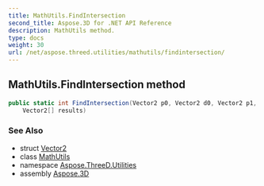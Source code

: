 ```yaml
---
title: MathUtils.FindIntersection
second_title: Aspose.3D for .NET API Reference
description: MathUtils method. 
type: docs
weight: 30
url: /net/aspose.threed.utilities/mathutils/findintersection/
---
```

## MathUtils.FindIntersection method

```csharp
public static int FindIntersection(Vector2 p0, Vector2 d0, Vector2 p1, Vector2 d1, 
    Vector2[] results)
```

### See Also

* struct [Vector2](../../vector2/)
* class [MathUtils](../)
* namespace [Aspose.ThreeD.Utilities](../../mathutils/)
* assembly [Aspose.3D](../../../)


